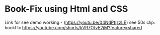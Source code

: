 # Book-Fix using Html and CSS

Link for see demo working:- (https://youtu.be/04NdPtjzzLE)
see 50s clip: bookflix https://youtube.com/shorts/kVR7OtvE2jM?feature=shared

